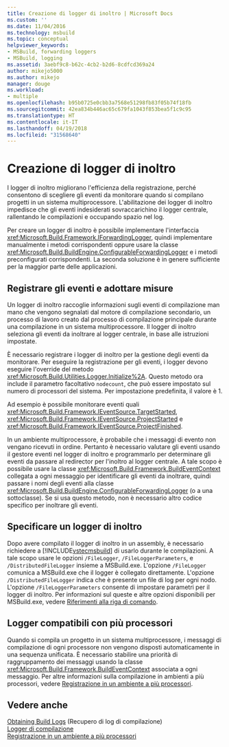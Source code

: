 ```yaml
---
title: Creazione di logger di inoltro | Microsoft Docs
ms.custom: ''
ms.date: 11/04/2016
ms.technology: msbuild
ms.topic: conceptual
helpviewer_keywords:
- MSBuild, forwarding loggers
- MSBuild, logging
ms.assetid: 3aebf9c8-b62c-4cb2-b2d6-8cdfcd369a24
author: mikejo5000
ms.author: mikejo
manager: douge
ms.workload:
- multiple
ms.openlocfilehash: b95b0725e0cbb3a7568e51298fb83f05b74f18fb
ms.sourcegitcommit: 42ea834b446ac65c679fa1043f853bea5f1c9c95
ms.translationtype: HT
ms.contentlocale: it-IT
ms.lasthandoff: 04/19/2018
ms.locfileid: "31568640"
---
```

# <a name="creating-forwarding-loggers"></a>Creazione di logger di inoltro
I logger di inoltro migliorano l'efficienza della registrazione, perché consentono di scegliere gli eventi da monitorare quando si compilano progetti in un sistema multiprocessore. L'abilitazione dei logger di inoltro impedisce che gli eventi indesiderati sovraccarichino il logger centrale, rallentando le compilazioni e occupando spazio nel log.  
  
 Per creare un logger di inoltro è possibile implementare l'interfaccia <xref:Microsoft.Build.Framework.IForwardingLogger>, quindi implementare manualmente i metodi corrispondenti oppure usare la classe <xref:Microsoft.Build.BuildEngine.ConfigurableForwardingLogger> e i metodi preconfigurati corrispondenti. La seconda soluzione è in genere sufficiente per la maggior parte delle applicazioni.  
  
## <a name="register-events-and-respond-to-them"></a>Registrare gli eventi e adottare misure  
 Un logger di inoltro raccoglie informazioni sugli eventi di compilazione man mano che vengono segnalati dal motore di compilazione secondario, un processo di lavoro creato dal processo di compilazione principale durante una compilazione in un sistema multiprocessore. Il logger di inoltro seleziona gli eventi da inoltrare al logger centrale, in base alle istruzioni impostate.  
  
 È necessario registrare i logger di inoltro per la gestione degli eventi da monitorare. Per eseguire la registrazione per gli eventi, i logger devono eseguire l'override del metodo <xref:Microsoft.Build.Utilities.Logger.Initialize%2A>. Questo metodo ora include il parametro facoltativo `nodecount`, che può essere impostato sul numero di processori del sistema. Per impostazione predefinita, il valore è 1.  
  
 Ad esempio è possibile monitorare eventi quali <xref:Microsoft.Build.Framework.IEventSource.TargetStarted>, <xref:Microsoft.Build.Framework.IEventSource.ProjectStarted> e <xref:Microsoft.Build.Framework.IEventSource.ProjectFinished>.  
  
 In un ambiente multiprocessore, è probabile che i messaggi di evento non vengano ricevuti in ordine. Pertanto è necessario valutare gli eventi usando il gestore eventi nel logger di inoltro e programmarlo per determinare gli eventi da passare al redirector per l'inoltro al logger centrale. A tale scopo è possibile usare la classe <xref:Microsoft.Build.Framework.BuildEventContext> collegata a ogni messaggio per identificare gli eventi da inoltrare, quindi passare i nomi degli eventi alla classe <xref:Microsoft.Build.BuildEngine.ConfigurableForwardingLogger> (o a una sottoclasse). Se si usa questo metodo, non è necessario altro codice specifico per inoltrare gli eventi.  
  
## <a name="specify-a-forwarding-logger"></a>Specificare un logger di inoltro  
 Dopo avere compilato il logger di inoltro in un assembly, è necessario richiedere a [!INCLUDE[vstecmsbuild](../extensibility/internals/includes/vstecmsbuild_md.md)] di usarlo durante le compilazioni. A tale scopo usare le opzioni `/FileLogger`, `/FileLoggerParameters`, e `/DistributedFileLogger` insieme a MSBuild.exe. L'opzione `/FileLogger` comunica a MSBuild.exe che il logger è collegato direttamente. L'opzione `/DistributedFileLogger` indica che è presente un file di log per ogni nodo. L'opzione `/FileLoggerParameters` consente di impostare parametri per il logger di inoltro. Per informazioni sul queste e altre opzioni disponibili per MSBuild.exe, vedere [Riferimenti alla riga di comando](../msbuild/msbuild-command-line-reference.md).  
  
## <a name="multi-processor-aware-loggers"></a>Logger compatibili con più processori  
 Quando si compila un progetto in un sistema multiprocessore, i messaggi di compilazione di ogni processore non vengono disposti automaticamente in una sequenza unificata. È necessario stabilire una priorità di raggruppamento dei messaggi usando la classe <xref:Microsoft.Build.Framework.BuildEventContext> associata a ogni messaggio. Per altre informazioni sulla compilazione in ambienti a più processori, vedere [Registrazione in un ambiente a più processori](../msbuild/logging-in-a-multi-processor-environment.md).  
  
## <a name="see-also"></a>Vedere anche  
 [Obtaining Build Logs](../msbuild/obtaining-build-logs-with-msbuild.md)  (Recupero di log di compilazione)  
 [Logger di compilazione](../msbuild/build-loggers.md)   
 [Registrazione in un ambiente a più processori](../msbuild/logging-in-a-multi-processor-environment.md)